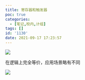 ```yaml
---
title: 寄存器和触发器
poc: true
categories:
  - [笔记,校内,计组]
tags: []
id: '1130'
date: 2021-09-17 17:23:57
---
```


![](https://raw.githubusercontent.com/Valkierja/ALLPIC/main/img/202303172113923.png)

在逻辑上完全等价，应用场景略有不同

![](https://raw.githubusercontent.com/Valkierja/ALLPIC/main/img/202303172113003.png)